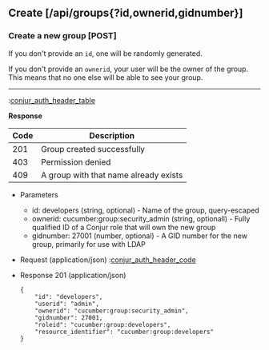 ## Create [/api/groups{?id,ownerid,gidnumber}]

### Create a new group [POST]

If you don't provide an `id`, one will be randomly generated.

If you don't provide an `ownerid`, your user will be the owner of the group.
This means that no one else will be able to see your group.

---

:[conjur_auth_header_table](partials/conjur_auth_header_table.md)

**Response**

|Code|Description|
|----|-----------|
|201|Group created successfully|
|403|Permission denied|
|409|A group with that name already exists|

+ Parameters
    + id: developers (string, optional) - Name of the group, query-escaped
    + ownerid: cucumber:group:security_admin (string, optionall) - Fully qualified ID of a Conjur role that will own the new group
    + gidnumber: 27001 (number, optional) - A GID number for the new group, primarily for use with LDAP

+ Request (application/json)
    :[conjur_auth_header_code](partials/conjur_auth_header_code.md)

+ Response 201 (application/json)

    ```
    {
        "id": "developers",
        "userid": "admin",
        "ownerid": "cucumber:group:security_admin",
        "gidnumber": 27001,
        "roleid": "cucumber:group:developers",
        "resource_identifier": "cucumber:group:developers"
    }
    ```
